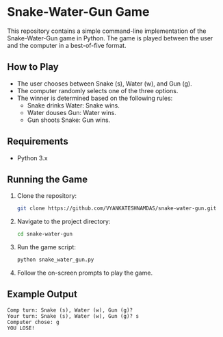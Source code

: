 # Snake-Water-Gun Game

This repository contains a simple command-line implementation of the Snake-Water-Gun game in Python. The game is played between the user and the computer in a best-of-five format.

## How to Play

- The user chooses between Snake (s), Water (w), and Gun (g).
- The computer randomly selects one of the three options.
- The winner is determined based on the following rules:
  - Snake drinks Water: Snake wins.
  - Water douses Gun: Water wins.
  - Gun shoots Snake: Gun wins.

## Requirements

- Python 3.x

## Running the Game

1. Clone the repository:

    ```bash
    git clone https://github.com/VYANKATESHNAMDAS/snake-water-gun.git
    ```

2. Navigate to the project directory:

    ```bash
    cd snake-water-gun
    ```

3. Run the game script:

    ```bash
    python snake_water_gun.py
    ```

4. Follow the on-screen prompts to play the game.

## Example Output

```plaintext
Comp turn: Snake (s), Water (w), Gun (g)?
Your turn: Snake (s), Water (w), Gun (g)? s
Computer chose: g
YOU LOSE!

